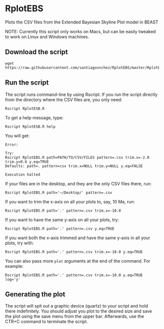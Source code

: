 # RplotEBS
Plots the CSV files from the Extended Bayesian Skyline Plot model in BEAST

NOTE: Currently this script only works on Macs, but can be easily tweaked to work on Linux and Windows machines.

## Download the script

    wget https://raw.githubusercontent.com/santiagosnchez/RplotEBS/master/RplotEBS.R

## Run the script

The script runs command-line by using Rscript.
If you run the script directly from the directory where the CSV files are, you only need:

    Rscript RplotESB.R 

To get a help message, type:

    Rscript RplotESB.R help

You will get:

    Error: 
    
    Try:
    Rscript RplotEBS.R path=PATH/TO/CSV/FILES pattern=.csv trim.x=-2.0 trim.y=0.6 y.eq=TRUE
    Defaults: path=. pattern=csv trim.x=NULL trim.y=NULL y.eq=FALSE
    
    Execution halted

If your files are in the desktop, and they are the only CSV files there, run:

    Rscript RplotEBS.R path='~/Desktop/' pattern=.csv

If you want to trim the x-axis on all your plots to, say, 10 Ma, run:

    Rscript RplotEBS.R path='.' pattern=.csv trim.x=-10.0

If you want to have the same y-axis on all your plots, try:

    Rscript RplotEBS.R path='.' pattern=.csv y.eq=TRUE

If you want both the x-axis trimmed and have the same y-axis in all your plots, try with:

    Rscript RplotEBS.R path='.' pattern=.csv trim.x=-10.0 y.eq=TRUE

You can also pass more `plot` arguments at the end of the command. For example:

    Rscript RplotEBS.R path='.' pattern=.csv trim.x=-10.0 y.eq=TRUE log='y'

## Generating the plot

The script will spit out a graphic device (quartz) to your script and hold there indefinitely. You should adjust you plot to the desired size and save the plot using the save menu from the upper bar. Afterwards, use the CTR+C command to terminate the script.







